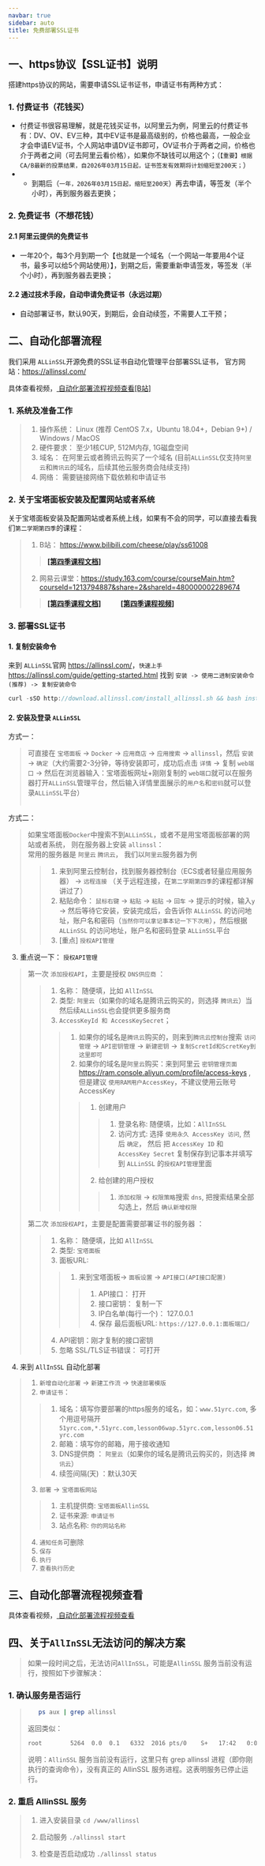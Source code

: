 ```yaml
---
navbar: true
sidebar: auto
title: 免费部署SSL证书
---
```



## 一、https协议【SSL证书】说明
搭建https协议的网站，需要申请SSL证书证书，申请证书有两种方式：<br/>
### 1. 付费证书（花钱买）
- 付费证书很容易理解，就是花钱买证书，以阿里云为例，阿里云的付费证书有：DV、OV、EV三种，其中EV证书是最高级别的，价格也最高，一般企业才会申请EV证书，个人网站申请DV证书即可，OV证书介于两者之间，价格也介于两者之间（可去阿里云看价格），如果你不缺钱可以用这个；（`【重要】根据CA/B最新的投票结果，自2026年03月15日起，证书签发有效期将计划缩短至200天；`） <br/>
- -  到期后（`一年，2026年03月15日起，缩短至200天`）再去申请，等签发（半个小时），再到服务器去更换；

### 2. 免费证书（不想花钱）
#### 2.1 阿里云提供的免费证书
- 一年20个，每3个月到期一个【也就是一个域名（一个网站一年要用4个证书，最多可以给5个网站使用）】，到期之后，需要重新申请签发，等签发（半个小时），再到服务器去更换；

#### 2.2 通过技术手段，自动申请免费证书（永远过期）
- 自动部署证书，默认90天，到期后，会自动续签，不需要人工干预；




## 二、自动化部署流程
我们采用 `ALLinSSL`开源免费的SSL证书自动化管理平台部署SSL证书， 官方网站：<https://allinssl.com/> <br/>

具体查看视频，<a href="https://www.bilibili.com/video/BV1qz7ZzXEJv/?spm_id_from=333.1387.homepage.video_card.click&vd_source=9a6ee0d7e6c1657e4a7381c1f8f18f4b" target="_blank"> 自动化部署流程视频查看[B站] </a>

### 1. 系统及准备工作
>  1. 操作系统： Linux (推荐 CentOS 7.x，Ubuntu 18.04+，Debian 9+) / Windows / MacOS
>  2. 硬件要求： 至少1核CUP, 512M内存, 1G磁盘空间
>  3. 域名： 在阿里云或者腾讯云购买了一个域名 (目前`ALLinSSL`仅支持`阿里云`和`腾讯云`的域名，后续其他云服务商会陆续支持)
>  4. 网络： 需要链接网络下载依赖和申请证书

### 2. 关于宝塔面板安装及配置网站或者系统
关于宝塔面板安装及配置网站或者系统上线，如果有不会的同学，可以直接去看我们`第二学期第四季`的课程：
>  1. B站： <https://www.bilibili.com/cheese/play/ss61008> 
>>  <b><a href="/secondless/w-d.html" target="_blank">[第四季课程文档]</a> </b>
>  2. 网易云课堂：<https://study.163.com/course/courseMain.htm?courseId=1213794887&share=2&shareId=480000002289674>  <br/>
>>  <b><a href="/secondless/w-d.html" target="_blank">[第四季课程文档]</a>&nbsp;&nbsp;&nbsp;&nbsp;&nbsp; <a style="margin-left:20px;" href="https://study.163.com/course/courseMain.htm?courseId=1213794887&share=2&shareId=480000002289674" target="_blank">[第四季课程视频]</a> </b>


### 3. 部署SSL证书
#### 1. 复制安装命令
来到 `ALLinSSL`官网 <https://allinssl.com/>，`快速上手` <https://allinssl.com/guide/getting-started.html> 找到 `安装 -> 使用二进制安装命令 (推荐) -> 复制安装命令`
```js
curl -sSO http://download.allinssl.com/install_allinssl.sh && bash install_allinssl.sh allinssl
```

#### 2. 安装及登录 `ALLinSSL`
方式一：<br/>
> 可直接在 `宝塔面板` ->  `Docker` -> `应用商店` -> `应用搜索` -> `allinssl`，然后 `安装` -> `确定`（大约需要2-3分钟，等待安装即可，成功后点击 `详情` -> 复制 `web端口` -> 然后在浏览器输入：宝塔面板网址+刚刚复制的 `web端口`就可以在服务器打开`ALLinSSL`管理平台，然后输入详情里面展示的`用户名`和`密码`就可以登录`ALLinSSL`平台） <br/><br/>

方式二：<br/>
> 如果宝塔面板`Docker`中搜索不到`ALLinSSL`，或者不是用宝塔面板部署的网站或者系统， 则在服务器上安装 `allinssl`：<br/>
> 常用的服务器是 `阿里云` `腾讯云`， 我们以`阿里云`服务器为例<br/>
>> 1. 来到阿里云控制台，找到服务器控制台（ECS或者轻量应用服务器） -> `远程连接` （关于远程连接，在`第二学期第四季`的课程都详解讲过了）<br/>
>> 2. 粘贴命令： `鼠标右键` -> `粘贴` -> `粘贴` -> `回车` -> 提示的时候，输入`y` -> 然后等待它安装，安装完成后，会告诉你 `ALLinSSL` 的访问地址，账户名和密码（`当然你可以拿记事本记一下下次用`），然后根据`ALLinSSL` 的访问地址，账户名和密码登录 `ALLinSSL`平台 <br/>
>> 3. [重点] `授权API管理`
3. 重点说一下： `授权API管理`  <br/>
> 第一次 `添加授权API`，主要是授权 `DNS供应商` ：
>> 1. 名称： 随便填，比如 `AllInSSL`
>> 2. 类型: `阿里云`（如果你的域名是腾讯云购买的，则选择 `腾讯云`）当然后续`ALLinSSL`也会提供更多服务商
>> 3. `AccessKeyId 和 AccessKeySecret`；
>>> 1. 如果你的域名是`腾讯云`购买的，则来到`腾讯云控制台`搜索 `访问管理` -> `API密钥管理` -> `新建密钥` -> `复制ScretId和ScretKey到这里即可` <br/>
>>> 2. 如果你的域名是`阿里云`购买：来到阿里云 `密钥管理页面` <https://ram.console.aliyun.com/profile/access-keys> , 但是建议 `使用RAM用户AccessKey`，不建议使用云账号 AccessKey <br/>
>>>> 1. 创建用户 <br/>
>>>>> 1. 登录名称: 随便填，比如：`AllInSSL` <br/>
>>>>> 2. 访问方式: 选择 `使用永久 AccessKey 访问`, 然后 `确定`， 然后 把 `AccessKey ID` 和 `AccessKey Secret` 复制保存到记事本并填写到 `ALLinSSL` 的`授权API管理`里面<br/>
>>>> 2. 给创建的用户授权
>>>>> 1. `添加权限` -> `权限策略`搜索 `dns`, 把搜索结果全部勾选上，然后 `确认新增权限` <br/>
> 
> 第二次 `添加授权API`，主要是配置需要部署证书的服务器 ：
>> 1. 名称： 随便填，比如 `AllInSSL`
>> 2. 类型: `宝塔面板`
>> 3. 面板URL: 
>>> 1. 来到宝塔面板-> `面板设置` -> `API接口(API接口配置)`
>>>> 1. API接口： 打开
>>>> 2. 接口密钥： 复制一下
>>>> 3. IP白名单(每行一个)： 127.0.0.1  
>>>> 4. 保存
>> 最后面板URL:  `https://127.0.0.1:面板端口/`
>> 4. API密钥：刚才复制的接口密钥
>> 5. 忽略 SSL/TLS证书错误： 可打开

4. 来到 `AllInSSL` 自动化部署
> 1. `新增自动化部署` -> `新建工作流` -> `快速部署模版`
> 2. `申请证书`：
>> 1. 域名：填写你要部署的https服务的域名，如：`www.51yrc.com`, 多个用逗号隔开 `51yrc.com,*.51yrc.com,lesson06wap.51yrc.com,lesson06.51yrc.com`
>> 2. 邮箱：填写你的邮箱，用于接收通知
>> 3. DNS提供商 ： `阿里云`（如果你的域名是腾讯云购买的，则选择 `腾讯云`） 
>> 4. 续签间隔(天) ：默认30天
> 3. `部署` -> `宝塔面板网站`
>> 1. 主机提供商: `宝塔面板AllinSSL`
>> 2. 证书来源: `申请证书`
>> 3. 站点名称: `你的网站名称`
> 4. `通知任务`可删除
> 5. `保存`
> 6. `执行`
> 7. `查看执行历史`

## 三、自动化部署流程视频查看
具体查看视频，<a href="https://www.bilibili.com/video/BV1qz7ZzXEJv/?spm_id_from=333.1387.homepage.video_card.click&vd_source=9a6ee0d7e6c1657e4a7381c1f8f18f4b" target="_blank"> 自动化部署流程视频查看 </a>

## 四、关于`AllInSSL`无法访问的解决方案
> 如果一段时间之后，无法访问`AllInSSL`，可能是`AllinSSL` 服务当前没有运行，按照如下步骤解决： <br/>
### 1. 确认服务是否运行
> ```bash
>    ps aux | grep allinssl
> ```
> 返回类似：
> ```bash
> root        5264  0.0  0.1   6332  2016 pts/0    S+   17:42   0:00 grep allinssl
> ```
> 说明：`AllinSSL` 服务当前没有运行，这里只有 grep allinssl 进程（即你刚执行的查询命令），没有真正的 AllinSSL 服务进程。这表明服务已停止运行。

### 2. 重启 AllinSSL 服务

> 1. 进入安装目录
> `cd /www/allinssl`
> 
> 2. 启动服务
> `./allinssl start`
> 
> 3. 检查是否启动成功
> `./allinssl status`


